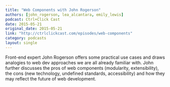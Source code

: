 ```yaml
---
title: "Web Components with John Rogerson"
authors: [john_rogerson, lea_alcantara, emily_lewis]
podcast: Ctrl+Click Cast
date: 2015-05-21
original_date: 2015-05-21
link: "http://ctrlclickcast.com/episodes/web-components"
category: podcasts
layout: single
---
```


Front-end expert John Rogerson offers some practical use cases and draws analogies to web dev approaches we are all already familiar with. John further discusses the pros of web components (modularity, extensibility), the cons (new technology, undefined standards, accessibility) and how they may reflect the future of web development.
